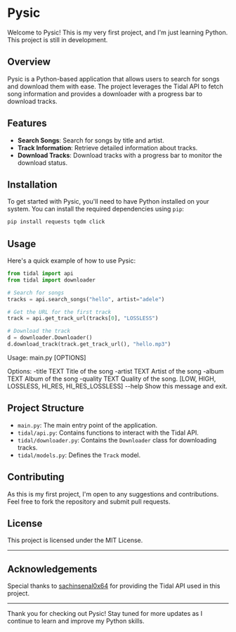 # Pysic

Welcome to Pysic! This is my very first project, and I'm just learning Python. This project is still in development.

## Overview

Pysic is a Python-based application that allows users to search for songs and download them with ease. The project leverages the Tidal API to fetch song information and provides a downloader with a progress bar to download tracks.

## Features

- **Search Songs**: Search for songs by title and artist.
- **Track Information**: Retrieve detailed information about tracks.
- **Download Tracks**: Download tracks with a progress bar to monitor the download status.

## Installation

To get started with Pysic, you'll need to have Python installed on your system. You can install the required dependencies using `pip`:

```sh
pip install requests tqdm click
```

## Usage

Here's a quick example of how to use Pysic:

```python
from tidal import api
from tidal import downloader

# Search for songs
tracks = api.search_songs("hello", artist="adele")

# Get the URL for the first track
track = api.get_track_url(tracks[0], "LOSSLESS")

# Download the track
d = downloader.Downloader()
d.download_track(track.get_track_url(), "hello.mp3")
```

Usage: main.py [OPTIONS]

Options:
  -title TEXT    Title of the song
  -artist TEXT   Artist of the song
  -album TEXT    Album of the song
  -quality TEXT  Quality of the song. [LOW, HIGH, LOSSLESS, HI_RES,
                 HI_RES_LOSSLESS]
  --help         Show this message and exit.




## Project Structure

- `main.py`: The main entry point of the application.
- `tidal/api.py`: Contains functions to interact with the Tidal API.
- `tidal/downloader.py`: Contains the `Downloader` class for downloading tracks.
- `tidal/models.py`: Defines the `Track` model.

## Contributing

As this is my first project, I'm open to any suggestions and contributions. Feel free to fork the repository and submit pull requests.

## License

This project is licensed under the MIT License.

---

## Acknowledgements

Special thanks to [sachinsenal0x64](https://github.com/sachinsenal0x64/hifi-tui/) for providing the Tidal API used in this project.

---

Thank you for checking out Pysic! Stay tuned for more updates as I continue to learn and improve my Python skills.
